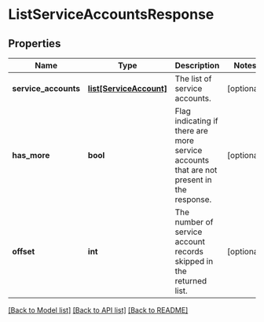 # ListServiceAccountsResponse

## Properties
Name | Type | Description | Notes
------------ | ------------- | ------------- | -------------
**service_accounts** | [**list[ServiceAccount]**](ServiceAccount.md) | The list of service accounts. | [optional] 
**has_more** | **bool** | Flag indicating if there are more service accounts that are not present in the response. | [optional] 
**offset** | **int** | The number of service account records skipped in the returned list. | [optional] 

[[Back to Model list]](../README.md#documentation-for-models) [[Back to API list]](../README.md#documentation-for-api-endpoints) [[Back to README]](../README.md)


